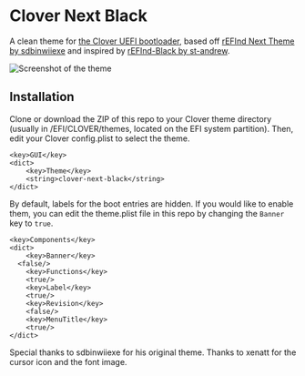 # Clover Next Black
A clean theme for [the Clover UEFI bootloader](http://sourceforge.net/projects/cloverefiboot), based off [rEFInd Next Theme by sdbinwiiexe](http://www.deviantart.com/art/rEFInd-Next-Theme-407754566) and inspired by [rEFInd-Black by st-andrew](https://github.com/st-andrew/rEFInd-Black).

![Screenshot of the theme](http://i.imgbox.com/1CER9jT7.png)

## Installation
Clone or download the ZIP of this repo to your Clover theme directory (usually in /EFI/CLOVER/themes, located on the EFI system partition). Then, edit your Clover config.plist to select the theme.
```plist
<key>GUI</key>
<dict>
	<key>Theme</key>
	<string>clover-next-black</string>
</dict>
```
By default, labels for the boot entries are hidden. If you would like to enable them, you can edit the theme.plist file in this repo by changing the `Banner` key to `true`.
```plist
<key>Components</key>
<dict>
	<key>Banner</key>
  <false/>
	<key>Functions</key>
	<true/>
	<key>Label</key>
	<true/>
	<key>Revision</key>
	<false/>
	<key>MenuTitle</key>
	<true/>
</dict>
```

Special thanks to sdbinwiiexe for his original theme. Thanks to xenatt for the cursor icon and the font image.
